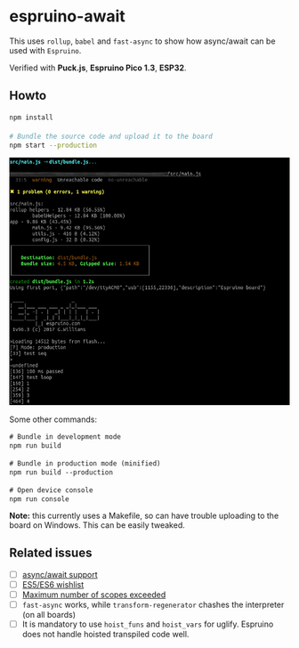 # espruino-await

This uses `rollup`, `babel` and `fast-async` to show how async/await can be used with `Espruino`.

Verified with **Puck.js**, **Espruino Pico 1.3**, **ESP32**.

## Howto

```bash
npm install

# Bundle the source code and upload it to the board
npm start --production
```
![Preview](/docs/demo.png)

Some other commands:
```
# Bundle in development mode
npm run build

# Bundle in production mode (minified)
npm run build --production

# Open device console
npm run console
```

**Note:** this currently uses a Makefile, so can have trouble uploading to the board on Windows. This can be easily tweaked.

## Related issues

- [ ] [async/await support](https://github.com/espruino/Espruino/issues/1272)
- [ ] [ES5/ES6 wishlist](https://github.com/espruino/Espruino/issues/1302)
- [ ] [Maximum number of scopes exceeded](https://github.com/espruino/Espruino/issues/948)
- [ ] `fast-async` works, while `transform-regenerator` chashes the interpreter (on all boards)
- [ ] It is mandatory to use `hoist_funs` and `hoist_vars` for uglify. Espruino does not handle hoisted transpiled code well.
